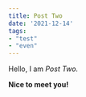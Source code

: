 ```yaml
---
title: Post Two
date: '2021-12-14'
tags: 
- "test"
- "even"
---
```


Hello, I am _Post Two._

**Nice to meet you!**
